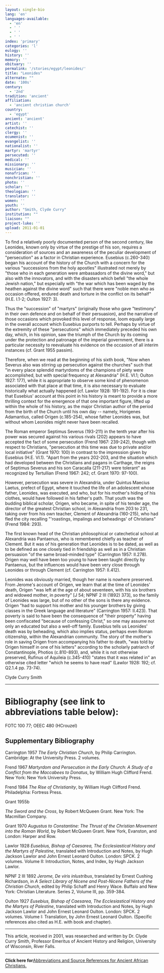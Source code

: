 ```yaml
---
layout: single-bio
lang: 'en'
languages-available:
  - 'en'
  - ' '
  - ' '
  - ' '
index: 'primary'
categories: 'l'
eulogy: ''
history: ''
memory: ''
obituary: ''
permalink: '/stories/egypt/leonides/'
title: "Leonides"
alternate: ""
date: '100s'
century:
  - '2nd'
tradition: 'ancient'
affiliation:
  - 'ancient christian church'
country:
  - 'egypt'
ancient: 'ancient'
artist: ''
catechist: ''
clergy: ''
ecumenist: ''
evangelist: ''
nationalist: ''
martyr: 'martyr'
persecuted: ''
medical: ''
missionary: ''
musician: ''
nonafrican: ''
nonchristian: ''
photo: ''
scholar: ''
theologian: ''
translator: ''
women: ''
youth: ''
author: "Smith, Clyde Curry"
institution: ""
liaison: ""
project-luke: ''
upload: 2011-01-01
---
```




To find a relatively poorly documented person of the second century, like Leonides, known only by virtue of the prestige of his son, requires a consideration of sources and an awareness of the peculiar development of "persecution" as a factor in Christian experience.  Eusebius (c.260-340) began his account of the history of the Church with a concern for the various "successions from the holy apostles" illustrated not merely by "those who in each generation were ambassadors of the divine word," but also with the innovators, and with the disasters which befell "the whole Jewish nation," but especially with "the war which has been waged by the heathen against the divine word" such that there were "noble men who as occasion offered, endured death and torture in the conflict on its behalf" (H.E. I.1-2; Oulton 1927: 3).

Thus the "succession" of "martyrs" (originally those who gave "testimony" in their own defence and on behalf of their persuasion), and the narrative of those occasions which provoked this level of response, loom equally large in the overall account which Eusebius purports to tell.  Perhaps by virtue of the extremity of these "persecutions" which immediately preceded his own day, which, in his opinion, saw the triumph of the Church by its coming under the protection and patronage of the imperial government, there is a particular necessity to reevaluate his evidence on the occasion of all interim instances (cf. Grant 1955 passim).

Therefore, when we read at the beginning of his sixth book, "Now when Severus also was stirring up persecution against the churches" such that "in every place splendid martyrdoms of the champions of piety were accomplished, but with special frequency at Alexandria" (H.E. VI.1; Oulton 1927: 177), while it is appropriate to observe some kind of phenomenon associated with that place at that time, it is also necessary to evaluate historically what actually happened (cf. Lawlor 1928: 191-192).  For it is clear that Eusebius' account at this point in his history is meant to provide a more thrilling context for the emergence of that one important figure, lifted up within the whole of his history, as the major Christian author of the period from the birth of the Church until his own day -- namely, Horigenes Adamantius, called Origen (c.185-254), whose father Leonides was, but without whom Leonides might never have been recalled.

The Roman emperor Septimus Severus (193-211) in the tenth year after his power was secured against his various rivals (202) appears to have accepted the fact of some persecution (Frend 1967: 239-242), though with respect to Christians, "persecution at this time was due to private and/or local initiative" (Grant 1970: 100) in contrast to the impression given by Eusebius (H.E. VI.1).  "Apart from the years 202-203, and the situation which had developed between the Christians and pagans in Carthage, the reigns of Septimus Severus and his son Caracalla (211-217) were tolerant" as recognized by Tertullian (Frend 1967: 242; cf. Grant 1970: 97-100).

However, persecution was severe in Alexandria, under Quintus Maecius Laetus, prefect of Egypt, where it touched the life of an adolescent whose father, Leonides, was executed, and who, but for his mother's hiding of his clothes, would have followed in his father's path.  That youth was the budding biblical scholar, Origen, who became, in spite of his tender age, the director of the greatest Christian school, in Alexandria from 203 to 231, taking over from his own teacher, Clement of Alexandria (160-215), who had fled the city recalling "'roastings, impalings and beheadings' of Christians" (Frend 1984: 293).

The first known head of the Christian philosophical or catechetical school at Alexandria was Pantaenus, who is remembered chiefly as teacher of Clement.  But it was of his generation that Leonides is to be dated, as well as to be defined as one closely tied in friendship as well as in a Christian persuasion "of the same broad-minded type" (Carrington 1957: II.278).  Origen may well have been too young to have been taught directly by Pantaenus, but the influences would have been very close through Leonides or through Clement (cf. Carrington 1957: II.412).

Leonides was obviously married, though her name is nowhere preserved.  From Jerome's account of Origen, we learn that at the time of Leonides' death, Origen "was left at the age of about seventeen, with his six brothers and widowed mother, in poverty" [J 54; NPNF 2 III (1892) 373], so the family of Leonides was large, but of no other of the sons is there any evidence.  Origen "had to support his mother and his younger brothers by giving classes in the Greek language and literature" (Carrington 1957: II.423).  That poverty is said to have been the consequence of "their property" having been confiscated "because of confessing Christ," so one may assume not only an educated but also a well-off family.  Eusebius tells us Leonides' death was by beheading, which also implies status, perhaps even Roman citizenship, within the Alexandrian community.  The story of the mother's role in saving Origen from accompanying his father to death, "was told by Origen himself in one of his letters" according to the scholarly patriarch of Constantinople, Photios (c.810-893), and, while it is not otherwise preserved, Rufinus of Aquileia (c.345-410) "states that it was related in" an otherwise cited letter "which he seems to have read" (Lawlor 1928: 192; cf. Q2.1.4 pp. 73-74).

Clyde Curry Smith

---

# Bibliography (see link to abbreviations table below):

FOTC 100 77;  OEEC 480 (HCrouzel)

## Supplementary Bibliography

Carrington 1957
*The Early Christian Church*, by Philip Carrington.  Cambridge:  At the University Press.  2 volumes.

Frend 1967
*Martyrdom and Persecution in the Early Church:  A Study of a Conflict from the Maccabees to Donatus*, by William Hugh Clifford Frend.  New York:  New York University Press.

Frend 1984
*The Rise of Christianity*, by William Hugh Clifford Frend.  Philadelphia:  Fortress Press.

Grant 1955b

*The Sword and the Cross*, by Robert McQueen Grant.  New York:  The Macmillan Company.

Grant 1970
*Augustus to Constantine:  The Thrust of the Christian Movement into the Roman World*, by Robert McQueen Grant.  New York, Evanston, and London:  Harper and Row.

Lawlor 1928
*Eusebius, Bishop of Caesarea, The Ecclesiastical History and the Martyrs of Palestine*, translated with Introduction and Notes, by Hugh Jackson Lawlor and John Ernest Leonard Oulton.  London:  SPCK.  2 volumes.  Volume II:  Introduction, Notes, and Index, by Hugh Jackson Lawlor.

NPNF 2 III 1892
*Jerome, De viris inlustribus*, translated by Ernest Cushing Richardson, in *A Select Library of Nicene and Post-Nicene Fathers of the Christian Church*, edited by Philip Schaff and Henry Wace.  Buffalo and New York:  Christian Literature.  Series 2, Volume III, pp. 359-384.

Oulton 1927
*Eusebius, Bishop of Caesarea, The Ecclesiastical History and the Martyrs of Palestine*, translated with Introduction and Notes, by Hugh Jackson Lawlor and John Ernest Leonard Oulton.  London:  SPCK.  2 volumes.  Volume I:  Translation, by John Ernest Leonard Oulton.  (Specific references also cited as H.E. with book and chapter).

---

This article, received in 2001, was researched and written by Dr. Clyde Curry Smith, Professor Emeritus of Ancient History and Religion, University of Wisconsin, River Falls.

---

**Click here for**[Abbreviations and Source References for Ancient African Christians.]({{site.url}}/resources/ancient-references/)
